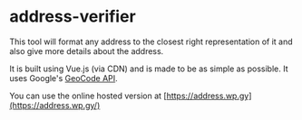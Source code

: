 # address-verifier
This tool will format any address to the closest right representation of it and also give more details about the address.

It is built using Vue.js (via CDN) and is made to be as simple as possible. It uses Google's [GeoCode API](https://developers.google.com/maps/documentation/geocoding/intro).

You can use the online hosted version at [https://address.wp.gy](https://address.wp.gy/)
